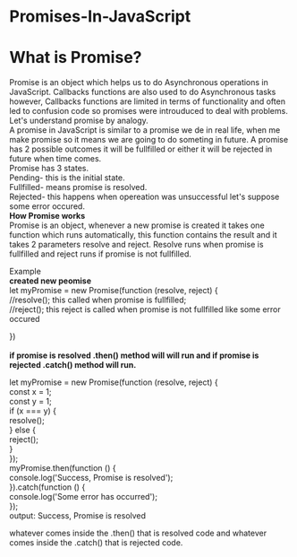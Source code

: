 # Promises-In-JavaScript
# What is Promise?
Promise is an object which helps us to do Asynchronous operations in JavaScript. Callbacks functions are also used to do Asynchronous tasks however, Callbacks functions are limited
in terms of functionality and often led to confusion code so promises were introuduced to deal with problems.\
Let's understand promise by analogy.\
A promise in JavaScript is similar to a promise we de in real life, when me make promise so it means we are going to do someting in future. A promise has 2 possible outcomes
it will be fullfilled or either it will be rejected in future when time comes.\
Promise has 3 states.\
Pending- this is the initial state.\
Fullfilled- means promise is resolved.\
Rejected- this happens when opereation was unsuccessful let's suppose some error occured.\
**How Promise works**\
Promise is an object, whenever a new promise is created it takes one function which runs automatically, this function contains the result and it takes 2 parameters resolve and reject. Resolve runs when promise is fullfilled and reject runs if promise is not fullfilled.

Example\
**created new peomise**\
let myPromise = new Promise(function (resolve, reject) {\
    //resolve(); this called when promise is fullfilled;\
    //reject(); this reject is called when promise is not fullfilled like some error occured

})\
\
**if promise is resolved .then() method will will run and if promise is rejected .catch() method will run.**

let myPromise = new Promise(function (resolve, reject) { \
    const x = 1;\
    const y = 1;\
    if (x === y) {\
        resolve();\
    } else {\
        reject();\
    }\
});\
myPromise.then(function () {\
    console.log('Success, Promise is resolved');\
}).catch(function () {\
    console.log('Some error has occurred');\
}); 
\
output: Success, Promise is resolved

whatever comes inside the .then() that is resolved code and whatever comes inside the .catch() that is rejected code.
